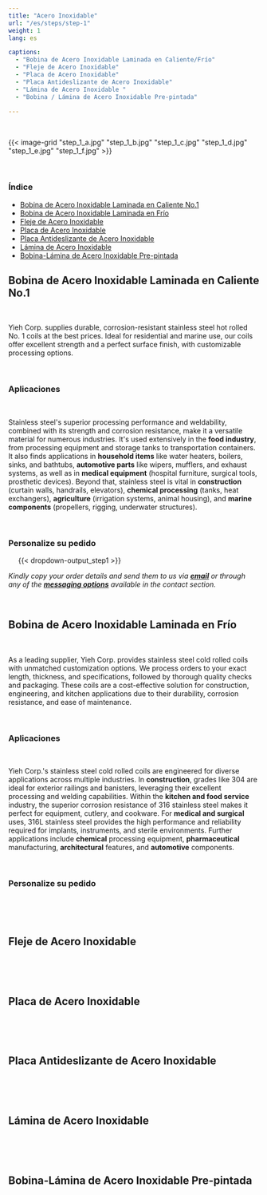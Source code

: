 ```yaml
---
title: "Acero Inoxidable"
url: "/es/steps/step-1"
weight: 1
lang: es

captions:
  - "Bobina de Acero Inoxidable Laminada en Caliente/Frío"
  - "Fleje de Acero Inoxidable"
  - "Placa de Acero Inoxidable"
  - "Placa Antideslizante de Acero Inoxidable"
  - "Lámina de Acero Inoxidable "
  - "Bobina / Lámina de Acero Inoxidable Pre-pintada"
  
---
```


&nbsp;&nbsp;&nbsp;&nbsp;
&nbsp;&nbsp;&nbsp;&nbsp;
&nbsp;&nbsp;&nbsp;&nbsp;

{{< image-grid "step_1_a.jpg" "step_1_b.jpg" "step_1_c.jpg" "step_1_d.jpg" "step_1_e.jpg" "step_1_f.jpg" >}}

&nbsp;&nbsp;&nbsp;&nbsp;
### Índice

*   [Bobina de Acero Inoxidable Laminada en Caliente No.1](#bobina-de-acero-inoxidable-laminada-en-caliente-no-1)  
*   [Bobina de Acero Inoxidable Laminada en Frío](#bobina-de-acero-inoxidable-laminada-en-frio)  
*   [Fleje de Acero Inoxidable](#fleje-de-acero-inoxidable)  
*   [Placa de Acero Inoxidable](#placa-de-acero-inoxidable)  
*   [Placa Antideslizante de Acero Inoxidable](#placa-antideslizante-de-acero-inoxidable)  
*   [Lámina de Acero Inoxidable](#lamina-de-acero-inoxidable)  
*   [Bobina-Lámina de Acero Inoxidable Pre-pintada](#bobina-lamina-de-acero-inoxidable-pre-pintada)
&nbsp;&nbsp;&nbsp;&nbsp;

## Bobina de Acero Inoxidable Laminada en Caliente No.1
&nbsp;&nbsp;&nbsp;&nbsp;

Yieh Corp. supplies durable, corrosion-resistant stainless steel hot rolled No. 1 coils at the best prices. Ideal for residential and marine use, our coils offer excellent strength and a perfect surface finish, with customizable processing options.

&nbsp;&nbsp;&nbsp;&nbsp;
### Aplicaciones
&nbsp;&nbsp;&nbsp;&nbsp;

Stainless steel's superior processing performance and weldability, combined with its strength and corrosion resistance, make it a versatile material for numerous industries. It's used extensively in the **food industry**, from processing equipment and storage tanks to transportation containers. It also finds applications in **household items** like water heaters, boilers, sinks, and bathtubs, **automotive parts** like wipers, mufflers, and exhaust systems, as well as in **medical equipment** (hospital furniture, surgical tools, prosthetic devices). Beyond that, stainless steel is vital in **construction** (curtain walls, handrails, elevators), **chemical processing** (tanks, heat exchangers), **agriculture** (irrigation systems, animal housing), and **marine components** (propellers, rigging, underwater structures).

&nbsp;&nbsp;&nbsp;&nbsp;
### Personalize su pedido
&nbsp;&nbsp;&nbsp;&nbsp;
{{< dropdown-output_step1 >}}

*Kindly copy your order details and send them to us via [__email__](#contact) or through any of the [__messaging options__](#footer) available in the contact section.*
&nbsp;&nbsp;&nbsp;&nbsp;

&nbsp;&nbsp;&nbsp;&nbsp;
## Bobina de Acero Inoxidable Laminada en Frío
&nbsp;&nbsp;&nbsp;&nbsp;

As a leading supplier, Yieh Corp. provides stainless steel cold rolled coils with unmatched customization options. We process orders to your exact length, thickness, and specifications, followed by thorough quality checks and packaging.  These coils are a cost-effective solution for construction, engineering, and kitchen applications due to their durability, corrosion resistance, and ease of maintenance.

&nbsp;&nbsp;&nbsp;&nbsp;
### Aplicaciones
&nbsp;&nbsp;&nbsp;&nbsp;

Yieh Corp.'s stainless steel cold rolled coils are engineered for diverse applications across multiple industries. In **construction**, grades like 304 are ideal for exterior railings and banisters, leveraging their excellent processing and welding capabilities. Within the **kitchen and food service** industry, the superior corrosion resistance of 316 stainless steel makes it perfect for equipment, cutlery, and cookware.  For **medical and surgical** uses, 316L stainless steel provides the high performance and reliability required for implants, instruments, and sterile environments. Further applications include **chemical** processing equipment, **pharmaceutical** manufacturing, **architectural** features, and **automotive** components.

&nbsp;&nbsp;&nbsp;&nbsp;
### Personalize su pedido
&nbsp;&nbsp;&nbsp;&nbsp;

&nbsp;&nbsp;&nbsp;&nbsp;
## Fleje de Acero Inoxidable
&nbsp;&nbsp;&nbsp;&nbsp;

&nbsp;&nbsp;&nbsp;&nbsp;
## Placa de Acero Inoxidable
&nbsp;&nbsp;&nbsp;&nbsp;

&nbsp;&nbsp;&nbsp;&nbsp;
## Placa Antideslizante de Acero Inoxidable
&nbsp;&nbsp;&nbsp;&nbsp;

&nbsp;&nbsp;&nbsp;&nbsp;
## Lámina de Acero Inoxidable
&nbsp;&nbsp;&nbsp;&nbsp;

&nbsp;&nbsp;&nbsp;&nbsp;
## Bobina-Lámina de Acero Inoxidable Pre-pintada
&nbsp;&nbsp;&nbsp;&nbsp;

